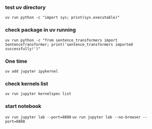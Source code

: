 
### test uv directory
`uv run python -c "import sys; print(sys.executable)"`

### check package in uv running
`uv run python -c "from sentence_transformers import SentenceTransformer; print('sentence_transformers imported successfully!')"`

### One time 
`uv add jupyter ipykernel`

### check kernels list
`uv run jupyter kernelspec list`

### start notebook
`uv run jupyter lab --port=8888`
`uv run jupyter lab --no-browser --port=8888`




